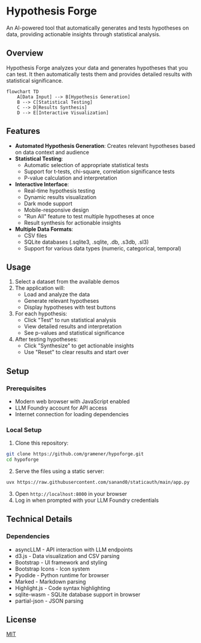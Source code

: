 # Hypothesis Forge

An AI-powered tool that automatically generates and tests hypotheses on data, providing actionable insights through statistical analysis.

## Overview

Hypothesis Forge analyzes your data and generates hypotheses that you can test. It then automatically tests them and provides detailed results with statistical significance.

```mermaid
flowchart TD
    A[Data Input] --> B[Hypothesis Generation]
    B --> C[Statistical Testing]
    C --> D[Results Synthesis]
    D --> E[Interactive Visualization]
```

## Features

- **Automated Hypothesis Generation**: Creates relevant hypotheses based on data context and audience
- **Statistical Testing**: 
  - Automatic selection of appropriate statistical tests
  - Support for t-tests, chi-square, correlation significance tests
  - P-value calculation and interpretation
- **Interactive Interface**:
  - Real-time hypothesis testing
  - Dynamic results visualization
  - Dark mode support
  - Mobile-responsive design
  - "Run All" feature to test multiple hypotheses at once
  - Result synthesis for actionable insights
- **Multiple Data Formats**:
  - CSV files
  - SQLite databases (.sqlite3, .sqlite, .db, .s3db, .sl3)
  - Support for various data types (numeric, categorical, temporal)

## Usage

1. Select a dataset from the available demos
2. The application will:
   - Load and analyze the data
   - Generate relevant hypotheses
   - Display hypotheses with test buttons
3. For each hypothesis:
   - Click "Test" to run statistical analysis
   - View detailed results and interpretation
   - See p-values and statistical significance
4. After testing hypotheses:
   - Click "Synthesize" to get actionable insights
   - Use "Reset" to clear results and start over

## Setup

### Prerequisites

- Modern web browser with JavaScript enabled
- LLM Foundry account for API access
- Internet connection for loading dependencies

### Local Setup

1. Clone this repository:

```bash
git clone https://github.com/gramener/hypoforge.git
cd hypoforge
```

2. Serve the files using a static server:

```bash
uvx https://raw.githubusercontent.com/sanand0/staticauth/main/app.py
```

3. Open `http://localhost:8000` in your browser
4. Log in when prompted with your LLM Foundry credentials

## Technical Details

### Dependencies

- asyncLLM - API interaction with LLM endpoints
- d3.js - Data visualization and CSV parsing
- Bootstrap - UI framework and styling
- Bootstrap Icons - Icon system
- Pyodide - Python runtime for browser
- Marked - Markdown parsing
- Highlight.js - Code syntax highlighting
- sqlite-wasm - SQLite database support in browser
- partial-json - JSON parsing


## License

[MIT](LICENSE)
